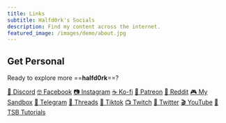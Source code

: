 ```yaml
---
title: Links
subtitle: Halfd0rk's Socials
description: Find my content across the internet.
featured_image: /images/demo/about.jpg
---
```



## Get Personal

Ready to explore more ==**halfd0rk**==?

<a href="https://discord.gg/bBQEFVavZd" class="button button--discord">👾 Discord</a>
<a href="https://www.facebook.com/profile.php?id=100090145293991" class="button button--facebook">🤓 Facebook</a>
<a href="https://www.instagram.com/halfd0rk/" class="button button--instagram">📷 Instagram</a>
<a href="https://ko-fi.com/halfd0rk" class="button button--kofi">☕ Ko-fi</a>
<a href="https://www.patreon.com/halfd0rk" class="button button--patreon">💌 Patreon</a>
<a href="https://www.reddit.com/user/halfd0rk" class="button button--reddit">🤖 Reddit</a>
<a href="https://www.sandbox.game/en/users/halfd0rk/0d54ba22-f2ff-44e8-8947-e7eb85cd3349/?tab=Experiences" class="button button--sandbox">🎮 My Sandbox</a>
<a href="https://t.me/halfd0rk" class="button button--telegram">💬 Telegram</a>
<a href="https://www.threads.net/@halfd0rk" class="button button--threads">🧵 Threads</a>
<a href="https://www.tiktok.com/@halfd0rk" class="button button--tiktok">🎵 Tiktok</a>
<a href="https://www.twitch.tv/halfd0rk" class="button button--twitch">📺 Twitch</a>
<a href="https://twitter.com/halfd0rk" class="button button--twitter">🦆 Twitter</a>
<a href="https://www.youtube.com/@halfd0rk/" class="button button--youtube">🎬 YouTube</a>
<a href="https://www.youtube.com/@halfd0rktutorials" class="button button--sandbox">🏫 TSB Tutorials</a>